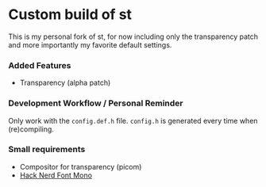 # Custom build of st

This is my personal fork of st, for now including only the transparency patch and more importantly my favorite default settings.


### Added Features

- Transparency (alpha patch)


### Development Workflow / Personal Reminder

Only work with the `config.def.h` file. `config.h` is generated every time when (re)compiling.


### Small requirements

- Compositor for transparency (picom)
- [Hack Nerd Font Mono](https://github.com/ryanoasis/nerd-fonts/raw/master/patched-fonts/Hack/Regular/complete/Hack%20Regular%20Nerd%20Font%20Complete%20Mono.ttf)

